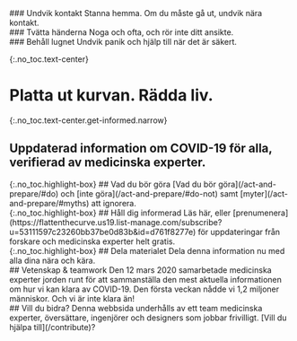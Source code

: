 <div markdown="1" class="row col-3 do-these">
<div markdown="1">
### Undvik kontakt
Stanna hemma. Om du måste gå ut, undvik nära kontakt.
</div>
<div markdown="1">
### Tvätta händerna
Noga och ofta, och rör inte ditt ansikte.
</div>
<div markdown="1">
### Behåll lugnet
Undvik panik och hjälp till när det är säkert.
</div>
</div>


{:.no_toc.text-center}
# Platta ut kurvan. Rädda liv.

{:.no_toc.text-center.get-informed.narrow}
## Uppdaterad information om COVID-19 för alla, verifierad av medicinska experter.


<div class="row col-3 ctas push-up-2">
<div markdown="1" class="mission">
{:.no_toc.highlight-box}
## Vad du bör göra
[Vad du bör göra](/act-and-prepare/#do) och [inte göra](/act-and-prepare/#do-not) samt [myter](/act-and-prepare/#myths) att ignorera.
</div>
<div markdown="1" class="mission">
{:.no_toc.highlight-box}
## Håll dig informerad
Läs här, eller [prenumenera](https://flattenthecurve.us19.list-manage.com/subscribe?u=53111597c23260bb37be0d83b&id=d761f8277e) för uppdateringar från forskare och medicinska experter helt gratis.
</div>
<div markdown="1" class="mission">
{:.no_toc.highlight-box}
## Dela materialet
Dela denna information nu med alla dina nära och kära.
</div>
</div>

<div class="row col-2 push-up-1">
<div markdown="1">
## Vetenskap & teamwork
Den 12 mars 2020 samarbetade medicinska experter jorden runt för att sammanställa den mest aktuella informationen om hur vi kan klara av COVID-19. Den första veckan nådde vi 1,2 miljoner människor. Och vi är inte klara än! 
</div>
<div markdown="1">
## Vill du bidra?
Denna webbsida underhålls av ett team medicinska experter, översättare, ingenjörer och designers som jobbar frivilligt. [Vill du hjälpa till](/contribute)?
</div>

</div>
